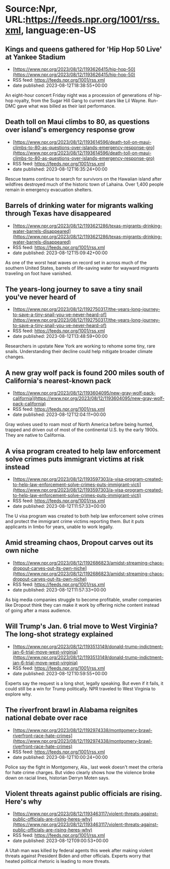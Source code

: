 # Source:Npr, URL:https://feeds.npr.org/1001/rss.xml, language:en-US

## Kings and queens gathered for 'Hip Hop 50 Live' at Yankee Stadium
 - [https://www.npr.org/2023/08/12/1193626415/hip-hop-50](https://www.npr.org/2023/08/12/1193626415/hip-hop-50)
 - RSS feed: https://feeds.npr.org/1001/rss.xml
 - date published: 2023-08-12T18:38:55+00:00

An eight-hour concert Friday night was a procession of generations of hip-hop royalty, from the Sugar Hill Gang to current stars like Lil Wayne. Run-DMC gave what was billed as their last performance.

## Death toll on Maui climbs to 80, as questions over island's emergency response grow
 - [https://www.npr.org/2023/08/12/1193614596/death-toll-on-maui-climbs-to-80-as-questions-over-islands-emergency-response-gro](https://www.npr.org/2023/08/12/1193614596/death-toll-on-maui-climbs-to-80-as-questions-over-islands-emergency-response-gro)
 - RSS feed: https://feeds.npr.org/1001/rss.xml
 - date published: 2023-08-12T16:35:24+00:00

Rescue teams continue to search for survivors on the Hawaiian island after wildfires destroyed much of the historic town of Lahaina. Over 1,400 people remain in emergency evacuation shelters.

## Barrels of drinking water for migrants walking through Texas have disappeared
 - [https://www.npr.org/2023/08/12/1193621286/texas-migrants-drinking-water-barrels-disappeared](https://www.npr.org/2023/08/12/1193621286/texas-migrants-drinking-water-barrels-disappeared)
 - RSS feed: https://feeds.npr.org/1001/rss.xml
 - date published: 2023-08-12T15:09:42+00:00

As one of the worst heat waves on record set in across much of the southern United States, barrels of life-saving water for wayward migrants traveling on foot have vanished.

## The years-long journey to save a tiny snail you've never heard of
 - [https://www.npr.org/2023/08/12/1192750317/the-years-long-journey-to-save-a-tiny-snail-you-ve-never-heard-of](https://www.npr.org/2023/08/12/1192750317/the-years-long-journey-to-save-a-tiny-snail-you-ve-never-heard-of)
 - RSS feed: https://feeds.npr.org/1001/rss.xml
 - date published: 2023-08-12T13:48:59+00:00

Researchers in upstate New York are working to rehome some tiny, rare snails. Understanding their decline could help mitigate broader climate changes.

## A new gray wolf pack is found 200 miles south of California's nearest-known pack
 - [https://www.npr.org/2023/08/12/1193604095/new-gray-wolf-pack-california](https://www.npr.org/2023/08/12/1193604095/new-gray-wolf-pack-california)
 - RSS feed: https://feeds.npr.org/1001/rss.xml
 - date published: 2023-08-12T12:04:11+00:00

Gray wolves used to roam most of North America before being hunted, trapped and driven out of most of the continental U.S. by the early 1900s. They are native to California.

## A visa program created to help law enforcement solve crimes puts immigrant victims at risk instead
 - [https://www.npr.org/2023/08/12/1193597303/a-visa-program-created-to-help-law-enforcement-solve-crimes-puts-immigrant-victi](https://www.npr.org/2023/08/12/1193597303/a-visa-program-created-to-help-law-enforcement-solve-crimes-puts-immigrant-victi)
 - RSS feed: https://feeds.npr.org/1001/rss.xml
 - date published: 2023-08-12T11:57:33+00:00

The U visa program was created to both help law enforcement solve crimes and protect the immigrant crime victims reporting them. But it puts applicants in limbo for years, unable to work legally.

## Amid streaming chaos, Dropout carves out its own niche
 - [https://www.npr.org/2023/08/12/1192686823/amidst-streaming-chaos-dropout-carves-out-its-own-niche](https://www.npr.org/2023/08/12/1192686823/amidst-streaming-chaos-dropout-carves-out-its-own-niche)
 - RSS feed: https://feeds.npr.org/1001/rss.xml
 - date published: 2023-08-12T11:57:33+00:00

As big media companies struggle to become profitable, smaller companies like Dropout think they can make it work by offering niche content instead of going after a mass audience.

## Will Trump's Jan. 6 trial move to West Virginia? The long-shot strategy explained
 - [https://www.npr.org/2023/08/12/1193513149/donald-trump-indictment-jan-6-trial-move-west-virginia](https://www.npr.org/2023/08/12/1193513149/donald-trump-indictment-jan-6-trial-move-west-virginia)
 - RSS feed: https://feeds.npr.org/1001/rss.xml
 - date published: 2023-08-12T10:59:55+00:00

Experts say the request is a long shot, legally speaking. But even if it fails, it could still be a win for Trump politically. NPR traveled to West Virginia to explore why.

## The riverfront brawl in Alabama reignites national debate over race
 - [https://www.npr.org/2023/08/12/1192974338/montgomery-brawl-riverfront-race-hate-crimes](https://www.npr.org/2023/08/12/1192974338/montgomery-brawl-riverfront-race-hate-crimes)
 - RSS feed: https://feeds.npr.org/1001/rss.xml
 - date published: 2023-08-12T10:00:24+00:00

Police say the fight in Montgomery, Ala., last week doesn't meet the criteria for hate crime charges. But video clearly shows how the violence broke down on racial lines, historian Derryn Moten says.

## Violent threats against public officials are rising. Here's why
 - [https://www.npr.org/2023/08/12/1193463117/violent-threats-against-public-officials-are-rising-heres-why](https://www.npr.org/2023/08/12/1193463117/violent-threats-against-public-officials-are-rising-heres-why)
 - RSS feed: https://feeds.npr.org/1001/rss.xml
 - date published: 2023-08-12T09:00:53+00:00

A Utah man was killed by federal agents this week after making violent threats against President Biden and other officials. Experts worry that heated political rhetoric is leading to more threats.

